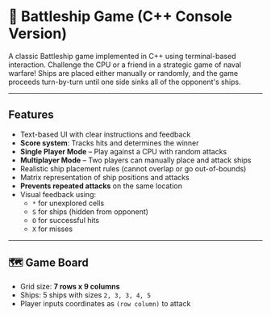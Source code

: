 # 🚢 Battleship Game (C++ Console Version)

A classic Battleship game implemented in C++ using terminal-based interaction. Challenge the CPU or a friend in a strategic game of naval warfare! Ships are placed either manually or randomly, and the game proceeds turn-by-turn until one side sinks all of the opponent's ships.

---

##  Features

-  Text-based UI with clear instructions and feedback
-  **Score system**: Tracks hits and determines the winner
-  **Single Player Mode** – Play against a CPU with random attacks
- **Multiplayer Mode** – Two players can manually place and attack ships
- Realistic ship placement rules (cannot overlap or go out-of-bounds)
- Matrix representation of ship positions and attacks
- **Prevents repeated attacks** on the same location
- Visual feedback using:
  - `*` for unexplored cells
  - `S` for ships (hidden from opponent)
  - `O` for successful hits
  - `X` for misses

---

## 🗺 Game Board

- Grid size: **7 rows x 9 columns**
- Ships: 5 ships with sizes `2, 3, 3, 4, 5`
- Player inputs coordinates as `(row column)` to attack

